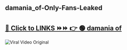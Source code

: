 
 ## damania_of-Only-Fans-Leaked

# <h2><a href="https://clipsfans.com/damania_of&ref=git">🔗 Click to LINKS ⏩⏩ 👉 🟢 damania of </a></h2>

<a href="https://clipsfans.com/damania_of&ref=git" rel="nofollow" data-target="animated-image.originalLink"><img src="https://i.ibb.co.com/xMMVF88/686577567.gif" alt="Viral Video Original" style="max-width: 100%; display: inline-block;" data-target="animated-image.originalImage"></a>
